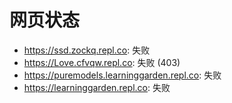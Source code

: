 # 网页状态
- https://ssd.zockq.repl.co: 失败
- https://Love.cfvqw.repl.co: 失败 (403)
- https://puremodels.learninggarden.repl.co: 失败
- https://learninggarden.repl.co: 失败
